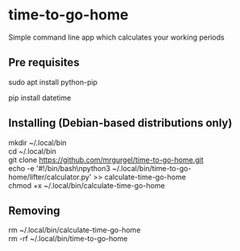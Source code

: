 # time-to-go-home
Simple command line app which calculates your working periods

## Pre requisites
sudo apt install python-pip  

pip install datetime  

## Installing (Debian-based distributions only)

mkdir ~/.local/bin  
cd ~/.local/bin  
git clone https://github.com/mrgurgel/time-to-go-home.git  
echo -e '#!/bin/bash\npython3 ~/.local/bin/time-to-go-home/lifter/calculator.py' >> calculate-time-go-home  
chmod +x ~/.local/bin/calculate-time-go-home  


## Removing

rm ~/.local/bin/calculate-time-go-home  
rm -rf ~/.local/bin/time-to-go-home  
